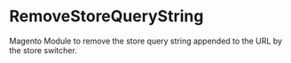 # RemoveStoreQueryString
Magento Module to remove the store query string appended to the URL by the store switcher.
